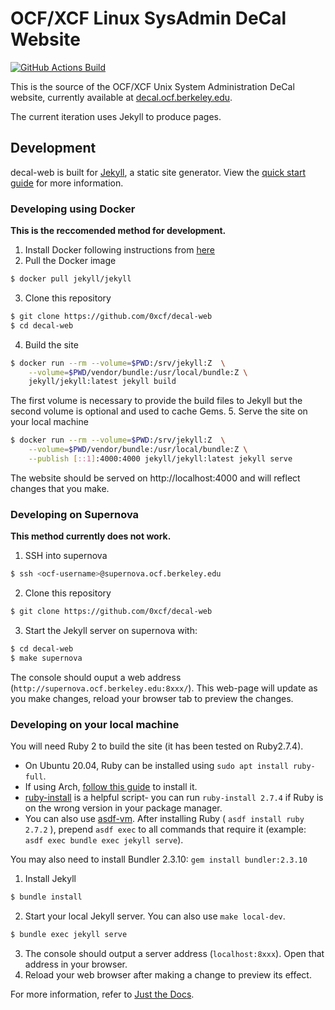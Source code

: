 # OCF/XCF Linux SysAdmin DeCal Website

[![GitHub Actions Build](https://github.com/ocf/decal-web/actions/workflows/build-and-deploy.yml/badge.svg)](https://github.com/ocf/decal-web/actions/workflows/build-and-deploy.yml)

This is the source of the OCF/XCF Unix System Administration DeCal website, currently available at [decal.ocf.berkeley.edu](https://decal.ocf.berkeley.edu).

The current iteration uses Jekyll to produce pages.

## Development

decal-web is built for [Jekyll](https://jekyllrb.com), a static site generator. View the [quick start guide](https://jekyllrb.com/docs/) for more information.

### Developing using Docker

**This is the reccomended method for development.**


1. Install Docker following instructions from [here](https://docs.docker.com/engine/install/)
2. Pull the Docker image
```bash
$ docker pull jekyll/jekyll
```
3. Clone this repository
```bash
$ git clone https://github.com/0xcf/decal-web
$ cd decal-web
```
4. Build the site
```bash 
$ docker run --rm --volume=$PWD:/srv/jekyll:Z  \
    --volume=$PWD/vendor/bundle:/usr/local/bundle:Z \
    jekyll/jekyll:latest jekyll build
```
The first volume is necessary to provide the build files to Jekyll but the second volume is optional and used to cache Gems.
5. Serve the site on your local machine
```bash
$ docker run --rm --volume=$PWD:/srv/jekyll:Z  \
    --volume=$PWD/vendor/bundle:/usr/local/bundle:Z \
    --publish [::1]:4000:4000 jekyll/jekyll:latest jekyll serve
```
The website should be served on http://localhost:4000 and will reflect changes that you make.

### Developing on Supernova

**This method currently does not work.**

1. SSH into supernova
```bash
$ ssh <ocf-username>@supernova.ocf.berkeley.edu
```
2. Clone this repository
```bash
$ git clone https://github.com/0xcf/decal-web
```
3. Start the Jekyll server on supernova with:
```bash
$ cd decal-web
$ make supernova
```

The console should ouput a web address (`http://supernova.ocf.berkeley.edu:8xxx/`). This web-page will update as you make changes, reload your browser tab to preview the changes.

### Developing on your local machine

You will need Ruby 2 to build the site (it has been tested on Ruby2.7.4). 
* On Ubuntu 20.04, Ruby can be installed using `sudo apt install ruby-full`.
* If using Arch, [follow this guide](https://gist.github.com/jhass/8839655bb038e829fba1) to install it.
* [ruby-install](https://github.com/postmodern/ruby-install) is a helpful script- you can run `ruby-install 2.7.4` if Ruby is on the wrong version in your package manager.
* You can also use [asdf-vm](https://asdf-vm.com/). After installing Ruby ( `asdf install ruby 2.7.2` ), prepend `asdf exec` to all commands that require it (example: `asdf exec bundle exec jekyll serve`).

You may also need to install Bundler 2.3.10: `gem install bundler:2.3.10`

1. Install Jekyll
```bash
$ bundle install
```
2. Start your local Jekyll server. You can also use `make local-dev`.
```bash
$ bundle exec jekyll serve
```
3. The console should output a server address (`localhost:8xxx`). Open that address in your browser.
4. Reload your web browser after making a change to preview its effect.

For more information, refer to [Just the Docs](https://pmarsceill.github.io/just-the-docs/).
